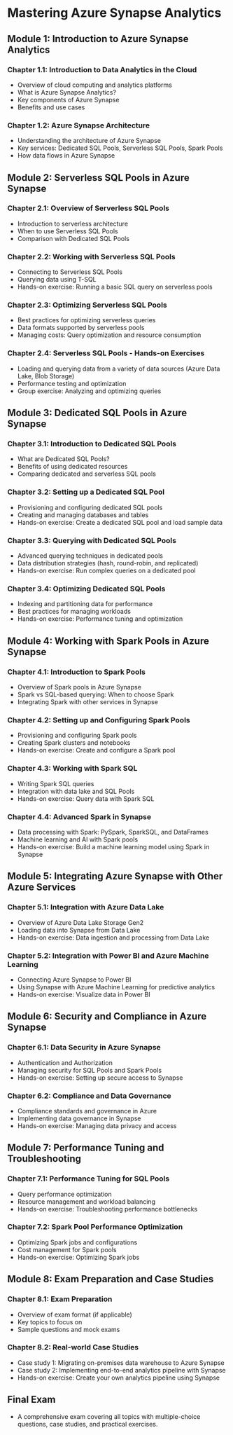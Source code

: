 
# Mastering Azure Synapse Analytics

## Module 1: Introduction to Azure Synapse Analytics

### Chapter 1.1: Introduction to Data Analytics in the Cloud
- Overview of cloud computing and analytics platforms
- What is Azure Synapse Analytics?
- Key components of Azure Synapse
- Benefits and use cases

### Chapter 1.2: Azure Synapse Architecture
- Understanding the architecture of Azure Synapse
- Key services: Dedicated SQL Pools, Serverless SQL Pools, Spark Pools
- How data flows in Azure Synapse

## Module 2: Serverless SQL Pools in Azure Synapse

### Chapter 2.1: Overview of Serverless SQL Pools
- Introduction to serverless architecture
- When to use Serverless SQL Pools
- Comparison with Dedicated SQL Pools

### Chapter 2.2: Working with Serverless SQL Pools
- Connecting to Serverless SQL Pools
- Querying data using T-SQL
- Hands-on exercise: Running a basic SQL query on serverless pools

### Chapter 2.3: Optimizing Serverless SQL Pools
- Best practices for optimizing serverless queries
- Data formats supported by serverless pools
- Managing costs: Query optimization and resource consumption

### Chapter 2.4: Serverless SQL Pools - Hands-on Exercises
- Loading and querying data from a variety of data sources (Azure Data Lake, Blob Storage)
- Performance testing and optimization
- Group exercise: Analyzing and optimizing queries

## Module 3: Dedicated SQL Pools in Azure Synapse

### Chapter 3.1: Introduction to Dedicated SQL Pools
- What are Dedicated SQL Pools?
- Benefits of using dedicated resources
- Comparing dedicated and serverless SQL pools

### Chapter 3.2: Setting up a Dedicated SQL Pool
- Provisioning and configuring dedicated SQL pools
- Creating and managing databases and tables
- Hands-on exercise: Create a dedicated SQL pool and load sample data

### Chapter 3.3: Querying with Dedicated SQL Pools
- Advanced querying techniques in dedicated pools
- Data distribution strategies (hash, round-robin, and replicated)
- Hands-on exercise: Run complex queries on a dedicated pool

### Chapter 3.4: Optimizing Dedicated SQL Pools
- Indexing and partitioning data for performance
- Best practices for managing workloads
- Hands-on exercise: Performance tuning and optimization

## Module 4: Working with Spark Pools in Azure Synapse

### Chapter 4.1: Introduction to Spark Pools
- Overview of Spark pools in Azure Synapse
- Spark vs SQL-based querying: When to choose Spark
- Integrating Spark with other services in Synapse

### Chapter 4.2: Setting up and Configuring Spark Pools
- Provisioning and configuring Spark pools
- Creating Spark clusters and notebooks
- Hands-on exercise: Create and configure a Spark pool

### Chapter 4.3: Working with Spark SQL
- Writing Spark SQL queries
- Integration with data lake and SQL Pools
- Hands-on exercise: Query data with Spark SQL

### Chapter 4.4: Advanced Spark in Synapse
- Data processing with Spark: PySpark, SparkSQL, and DataFrames
- Machine learning and AI with Spark pools
- Hands-on exercise: Build a machine learning model using Spark in Synapse

## Module 5: Integrating Azure Synapse with Other Azure Services

### Chapter 5.1: Integration with Azure Data Lake
- Overview of Azure Data Lake Storage Gen2
- Loading data into Synapse from Data Lake
- Hands-on exercise: Data ingestion and processing from Data Lake

### Chapter 5.2: Integration with Power BI and Azure Machine Learning
- Connecting Azure Synapse to Power BI
- Using Synapse with Azure Machine Learning for predictive analytics
- Hands-on exercise: Visualize data in Power BI

## Module 6: Security and Compliance in Azure Synapse

### Chapter 6.1: Data Security in Azure Synapse
- Authentication and Authorization
- Managing security for SQL Pools and Spark Pools
- Hands-on exercise: Setting up secure access to Synapse

### Chapter 6.2: Compliance and Data Governance
- Compliance standards and governance in Azure
- Implementing data governance in Synapse
- Hands-on exercise: Managing data privacy and access

## Module 7: Performance Tuning and Troubleshooting

### Chapter 7.1: Performance Tuning for SQL Pools
- Query performance optimization
- Resource management and workload balancing
- Hands-on exercise: Troubleshooting performance bottlenecks

### Chapter 7.2: Spark Pool Performance Optimization
- Optimizing Spark jobs and configurations
- Cost management for Spark pools
- Hands-on exercise: Optimizing Spark jobs

## Module 8: Exam Preparation and Case Studies

### Chapter 8.1: Exam Preparation
- Overview of exam format (if applicable)
- Key topics to focus on
- Sample questions and mock exams

### Chapter 8.2: Real-world Case Studies
- Case study 1: Migrating on-premises data warehouse to Azure Synapse
- Case study 2: Implementing end-to-end analytics pipeline with Synapse
- Hands-on exercise: Create your own analytics pipeline using Synapse

## Final Exam
- A comprehensive exam covering all topics with multiple-choice questions, case studies, and practical exercises.
